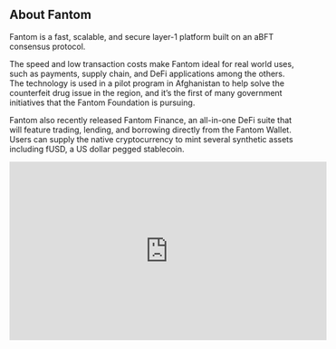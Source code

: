 ## About Fantom
Fantom is a fast, scalable, and secure layer-1 platform built on an aBFT consensus protocol.

The speed and low transaction costs make Fantom ideal for real world uses, such as payments, supply chain, and DeFi applications among the others.
The technology is used in a pilot program in Afghanistan to help solve the counterfeit drug issue in the region, and it’s the first of many government initiatives that the Fantom Foundation is pursuing.

Fantom also recently released Fantom Finance, an all-in-one DeFi suite that will feature trading, lending, and borrowing directly from the Fantom Wallet. Users can supply the native cryptocurrency to mint several synthetic assets including fUSD, a US dollar pegged stablecoin.

<iframe width="560" height="315" src="https://www.youtube.com/embed/CiKULopMtKk" frameborder="0" allow="accelerometer; autoplay; clipboard-write; encrypted-media; gyroscope; picture-in-picture" allowfullscreen></iframe>
